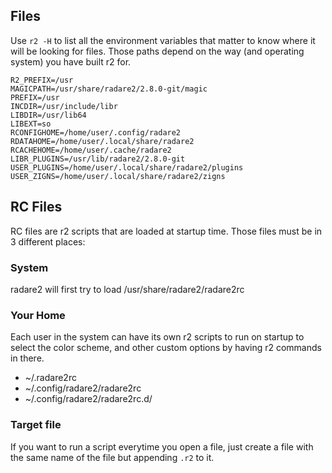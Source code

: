 ## Files

Use `r2 -H` to list all the environment variables that matter to know where it will
be looking for files. Those paths depend on the way (and operating system) you have
built r2 for.

```
R2_PREFIX=/usr
MAGICPATH=/usr/share/radare2/2.8.0-git/magic
PREFIX=/usr
INCDIR=/usr/include/libr
LIBDIR=/usr/lib64
LIBEXT=so
RCONFIGHOME=/home/user/.config/radare2
RDATAHOME=/home/user/.local/share/radare2
RCACHEHOME=/home/user/.cache/radare2
LIBR_PLUGINS=/usr/lib/radare2/2.8.0-git
USER_PLUGINS=/home/user/.local/share/radare2/plugins
USER_ZIGNS=/home/user/.local/share/radare2/zigns
```

## RC Files

RC files are r2 scripts that are loaded at startup time. Those files must be in 3 different places:

### System

radare2 will first try to load /usr/share/radare2/radare2rc

### Your Home

Each user in the system can have its own r2 scripts to run on startup to select the color scheme, and other custom options by having r2 commands in there.

* ~/.radare2rc
* ~/.config/radare2/radare2rc
* ~/.config/radare2/radare2rc.d/

### Target file

If you want to run a script everytime you open a file, just create a file with the same name of the file
but appending `.r2` to it.